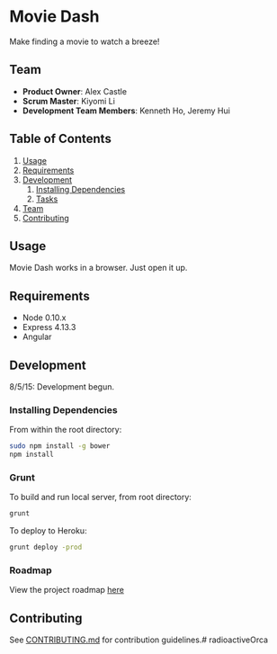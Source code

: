 # Movie Dash

Make finding a movie to watch a breeze!

## Team

  - __Product Owner__: Alex Castle
  - __Scrum Master__: Kiyomi Li
  - __Development Team Members__: Kenneth Ho, Jeremy Hui

## Table of Contents

1. [Usage](#Usage)
1. [Requirements](#requirements)
1. [Development](#development)
    1. [Installing Dependencies](#installing-dependencies)
    1. [Tasks](#tasks)
1. [Team](#team)
1. [Contributing](#contributing)

## Usage

Movie Dash works in a browser. Just open it up.

## Requirements

- Node 0.10.x
- Express 4.13.3
- Angular

## Development

8/5/15: Development begun.

### Installing Dependencies

From within the root directory:

```sh
sudo npm install -g bower
npm install
```

### Grunt

To build and run local server, from root directory:
```sh
grunt
```

To deploy to Heroku:
```sh
grunt deploy -prod
```


### Roadmap

View the project roadmap [here](LINK_TO_PROJECT_ISSUES)


## Contributing

See [CONTRIBUTING.md](CONTRIBUTING.md) for contribution guidelines.# radioactiveOrca
